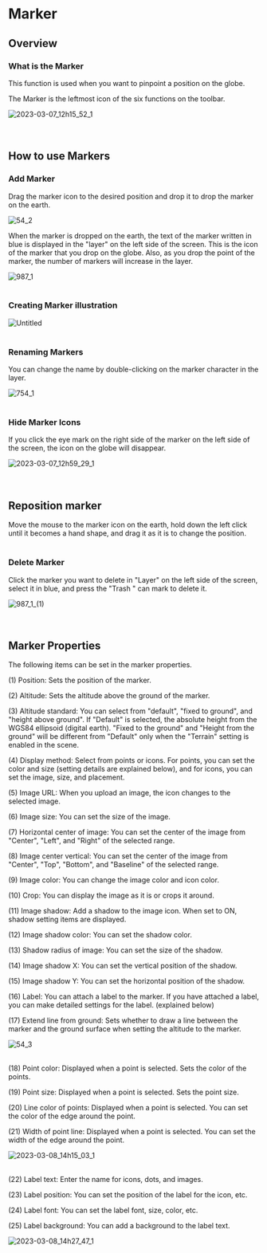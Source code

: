 # Marker

## Overview

### What is the Marker

This function is used when you want to pinpoint a position on the globe.

The Marker is the leftmost icon of the six functions on the toolbar.

![2023-03-07_12h15_52_1](https://github.com/CS-eukarya/User-Manual-English-/assets/154571156/925f38d1-2a22-4810-af0a-80ef4cea1030)
<br>
<br>
<br>

## How to use Markers

### Add Marker

Drag the marker icon to the desired position and drop it to drop the marker on the earth.

![54_2](https://github.com/CS-eukarya/User-Manual-English-/assets/154571156/b2de6b87-10c2-4f77-b798-220d83dd7cad)

When the marker is dropped on the earth, the text of the marker written in blue is displayed in the "layer" on the left side of the screen. This is the icon of the marker that you drop on the globe. Also, as you drop the point of the marker, the number of markers will increase in the layer.

![987_1](https://github.com/CS-eukarya/User-Manual-English-/assets/154571156/1fcce5f2-5321-4a5f-957e-631021bcbbe9)
<br>
<br>

### Creating Marker illustration

![Untitled](https://github.com/CS-eukarya/User-Manual-English-/assets/154571156/c2c0093b-db62-4027-a559-8513467690f0)
<br>
<br>

### Renaming Markers

You can change the name by double-clicking on the marker character in the layer.

![754_1](https://github.com/CS-eukarya/User-Manual-English-/assets/154571156/e0423538-0a8a-4a43-ae3b-9e8739bfec59)
<br>
<br>

### Hide Marker Icons

If you click the eye mark on the right side of the marker on the left side of the screen, the icon on the globe will disappear.

![2023-03-07_12h59_29_1](https://github.com/CS-eukarya/User-Manual-English-/assets/154571156/0cd0d995-0c52-4fa6-89a5-889d63406a0c)
<br>
<br>
<br>

## Reposition marker

Move the mouse to the marker icon on the earth, hold down the left click until it becomes a hand shape, and drag it as it is to change the position.
<br>
<br>

### Delete Marker

Click the marker you want to delete in "Layer" on the left side of the screen, select it in blue, and press the "Trash " can mark to delete it.

![987_1_(1)](https://github.com/CS-eukarya/User-Manual-English-/assets/154571156/6b980642-5f3e-478e-b70d-7784367b323e)
<br>
<br>
<br>

## Marker Properties

The following items can be set in the marker properties.

(1) Position: Sets the position of the marker.

(2) Altitude: Sets the altitude above the ground of the marker.

(3) Altitude standard: You can select from "default", "fixed to ground", and "height above ground". If "Default" is selected, the absolute height from the WGS84 ellipsoid (digital earth). "Fixed to the ground" and "Height from the ground" will be different from "Default" only when the "Terrain" setting is enabled in the scene.

(4) Display method: Select from points or icons. For points, you can set the color and size (setting details are explained below), and for icons, you can set the image, size, and placement.

(5) Image URL: When you upload an image, the icon changes to the selected image.

(6) Image size: You can set the size of the image.

(7) Horizontal center of image: You can set the center of the image from "Center", "Left", and "Right" of the selected range.

(8) Image center vertical: You can set the center of the image from "Center", "Top", "Bottom", and "Baseline" of the selected range.

(9) Image color: You can change the image color and icon color.

(10) Crop: You can display the image as it is or crops it around.

(11) Image shadow: Add a shadow to the image icon. When set to ON, shadow setting items are displayed.

(12) Image shadow color: You can set the shadow color.

(13) Shadow radius of image: You can set the size of the shadow.

(14) Image shadow X: You can set the vertical position of the shadow.

(15) Image shadow Y: You can set the horizontal position of the shadow.

(16) Label: You can attach a label to the marker. If you have attached a label, you can make detailed settings for the label. (explained below)

(17) Extend line from ground: Sets whether to draw a line between the marker and the ground surface when setting the altitude to the marker.

![54_3](https://github.com/CS-eukarya/User-Manual-English-/assets/154571156/1437fda0-2ad7-445a-aca9-c5695f2a5cb5)
<br>
<br>

(18) Point color: Displayed when a point is selected. Sets the color of the points.

(19) Point size: Displayed when a point is selected. Sets the point size.

(20) Line color of points: Displayed when a point is selected. You can set the color of the edge around the point.

(21) Width of point line: Displayed when a point is selected. You can set the width of the edge around the point.

![2023-03-08_14h15_03_1](https://github.com/CS-eukarya/User-Manual-English-/assets/154571156/39097749-b29b-4a9e-9e3c-b96abcbfdd29)
<br>
<br>

(22) Label text: Enter the name for icons, dots, and images.

(23) Label position: You can set the position of the label for the icon, etc.

(24) Label font: You can set the label font, size, color, etc.

(25) Label background: You can add a background to the label text.

![2023-03-08_14h27_47_1](https://github.com/CS-eukarya/User-Manual-English-/assets/154571156/ba063164-692a-4c8a-bd9e-365ecd59280c)

